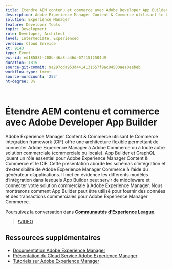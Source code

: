```yaml
---
title: Étendre AEM contenu et commerce avec Adobe Developer App Builder
description: Adobe Experience Manager Content & Commerce utilisant le Commerce integration framework (CIF) offre une architecture flexible permettant de connecter Adobe Experience Manager à Adobe Commerce ou à toute autre solution commerciale (commerciale ou locale). App Builder et GraphQL jouent un rôle essentiel pour Adobe Experience Manager Content & Commerce et le CIF. Cette présentation aborde les schémas d’intégration et d’extensibilité de Adobe Experience Manager Commerce à l’aide du générateur d’applications. Il met en évidence les différents modèles d’intégration dans lesquels App Builder peut servir de middleware et connecter votre solution commerciale à Adobe Experience Manager. Nous montrerons comment App Builder peut être utilisé pour fournir des données et des transactions commerciales pour Adobe Experience Manager Commerce.
solution: Experience Manager
feature: Developer Tools
topic: Development
role: Developer, Architect
level: Intermediate, Experienced
version: Cloud Service
kt: 9143
type: Event
exl-id: ed18588f-208b-46a8-a46d-07f15f2504d9
duration: 1815
source-git-commit: 9a297cda953d4414131657f9ac84580aea0eabeb
workflow-type: tm+mt
source-wordcount: '253'
ht-degree: 3%

---
```


# Étendre AEM contenu et commerce avec Adobe Developer App Builder

Adobe Experience Manager Content &amp; Commerce utilisant le Commerce integration framework (CIF) offre une architecture flexible permettant de connecter Adobe Experience Manager à Adobe Commerce ou à toute autre solution commerciale (commerciale ou locale). App Builder et GraphQL jouent un rôle essentiel pour Adobe Experience Manager Content &amp; Commerce et le CIF. Cette présentation aborde les schémas d’intégration et d’extensibilité de Adobe Experience Manager Commerce à l’aide du générateur d’applications. Il met en évidence les différents modèles d’intégration dans lesquels App Builder peut servir de middleware et connecter votre solution commerciale à Adobe Experience Manager. Nous montrerons comment App Builder peut être utilisé pour fournir des données et des transactions commerciales pour Adobe Experience Manager Commerce.

Poursuivez la conversation dans **[Communautés d’Experience League](https://adobe.ly/3om4942)**.

>[!VIDEO](https://video.tv.adobe.com/v/337567/?quality=12&learn=on&hidetitle=true)

## Ressources supplémentaires

- [Documentation Adobe Experience Manager](https://experienceleague.adobe.com/docs/experience-manager-cloud-service.html?lang=fr)
- [Présentation du Cloud Service Adobe Experience Manager](https://experienceleague.adobe.com/docs/experience-manager-cloud-service/overview/home.html?lang=fr)
- [Tutoriels sur Adobe Experience Manager](https://experienceleague.adobe.com/docs/experience-manager-tutorials.html?lang=fr)
